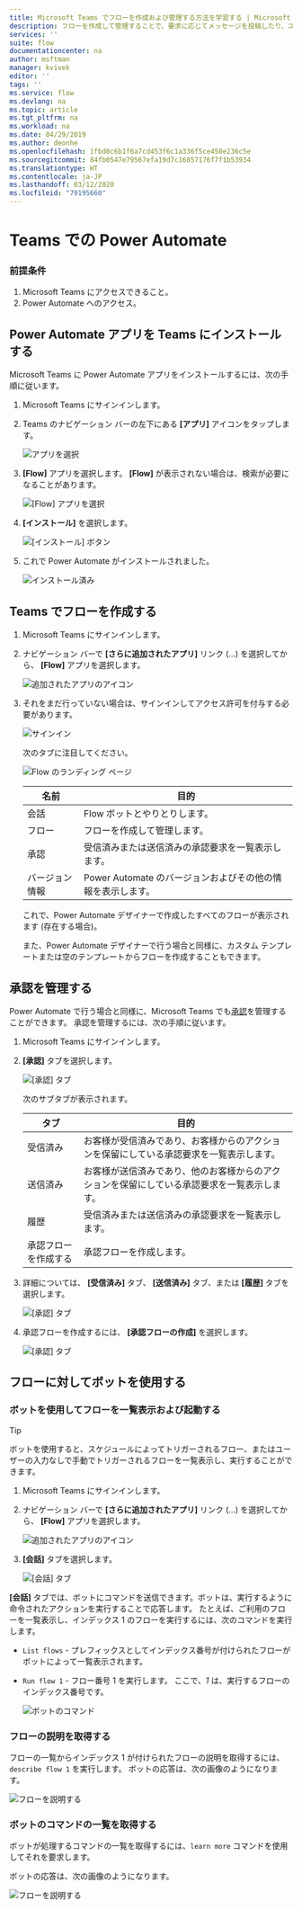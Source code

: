 ```yaml
---
title: Microsoft Teams でフローを作成および管理する方法を学習する | Microsoft Docs
description: フローを作成して管理することで、要求に応じてメッセージを投稿したり、ユーザーやチャンネルを @mention したり、応答オプションを使用してカードを投稿したりできます。
services: ''
suite: flow
documentationcenter: na
author: msftman
manager: kvivek
editor: ''
tags: ''
ms.service: flow
ms.devlang: na
ms.topic: article
ms.tgt_pltfrm: na
ms.workload: na
ms.date: 04/29/2019
ms.author: deonhe
ms.openlocfilehash: 1fbd0c6b1f6a7cd453f6c1a336f5ce450e236c5e
ms.sourcegitcommit: 84fb0547e79567efa19d7c16857176f7f1b53934
ms.translationtype: HT
ms.contentlocale: ja-JP
ms.lasthandoff: 03/12/2020
ms.locfileid: "79195660"
---
```

# <a name="power-automate-in-teams"></a>Teams での Power Automate


### <a name="prerequisites"></a>前提条件

1. Microsoft Teams にアクセスできること。
1. Power Automate へのアクセス。

## <a name="install-the-power-automate-app-in-teams"></a>Power Automate アプリを Teams にインストールする

Microsoft Teams に Power Automate アプリをインストールするには、次の手順に従います。

1. Microsoft Teams にサインインします。

1. Teams のナビゲーション バーの左下にある **[アプリ]** アイコンをタップします。

    ![アプリを選択](media/flows-teams/apps.png)

1. **[Flow]** アプリを選択します。 **[Flow]** が表示されない場合は、検索が必要になることがあります。

    ![[Flow] アプリを選択](media/flows-teams/select-flow-app.png)

1. **[インストール]** を選択します。

    ![[インストール] ボタン](media/flows-teams/select-install.png)

1. これで Power Automate がインストールされました。

    ![インストール済み](media/flows-teams/flow-installed.png)


## <a name="create-a-flow-in-teams"></a>Teams でフローを作成する

1. Microsoft Teams にサインインします。

1. ナビゲーション バーで **[さらに追加されたアプリ]** リンク (...) を選択してから、 **[Flow]** アプリを選択します。

    ![追加されたアプリのアイコン](media/flows-teams/added-apps-icon.png)

1. それをまだ行っていない場合は、サインインしてアクセス許可を付与する必要があります。

    ![サインイン](media/flows-teams/grant-permissions-sign-in.png)


    次のタブに注目してください。

    ![Flow のランディング ページ](media/flows-teams/flow-landing-page.png)

    名前|目的
    ----|-----|
    会話|Flow ボットとやりとりします。
    フロー|フローを作成して管理します。
    承認|受信済みまたは送信済みの承認要求を一覧表示します。
    バージョン情報|Power Automate のバージョンおよびその他の情報を表示します。


    これで、Power Automate デザイナーで作成したすべてのフローが表示されます (存在する場合)。 

    また、Power Automate デザイナーで行う場合と同様に、カスタム テンプレートまたは空のテンプレートからフローを作成することもできます。 

## <a name="manage-approvals"></a>承認を管理する

Power Automate で行う場合と同様に、Microsoft Teams でも[承認](modern-approvals.md)を管理することができます。 承認を管理するには、次の手順に従います。

1. Microsoft Teams にサインインします。
1. **[承認]** タブを選択します。

    ![[承認] タブ](media/flows-teams/approvals-tab.png)

    次のサブタブが表示されます。

    タブ|目的
    ----|-----|
    受信済み|お客様が受信済みであり、お客様からのアクションを保留にしている承認要求を一覧表示します。
    送信済み|お客様が送信済みであり、他のお客様からのアクションを保留にしている承認要求を一覧表示します。
    履歴|受信済みまたは送信済みの承認要求を一覧表示します。
    承認フローを作成する|承認フローを作成します。

1. 詳細については、 **[受信済み]** タブ、 **[送信済み]** タブ、または **[履歴]** タブを選択します。

    ![[承認] タブ](media/flows-teams/approvals-tab-2.png)

1. 承認フローを作成するには、 **[承認フローの作成]** を選択します。

    ![[承認] タブ](media/flows-teams/approvals-tab-3.png)

## <a name="use-the-bot-with-flows"></a>フローに対してボットを使用する

### <a name="list-and-launch-flows-with-the-bot"></a>ボットを使用してフローを一覧表示および起動する

> [!TIP]
> ボットを使用すると、スケジュールによってトリガーされるフロー、またはユーザーの入力なしで手動でトリガーされるフローを一覧表示し、実行することができます。

1. Microsoft Teams にサインインします。
1. ナビゲーション バーで **[さらに追加されたアプリ]** リンク (...) を選択してから、 **[Flow]** アプリを選択します。

    ![追加されたアプリのアイコン](media/flows-teams/added-apps-icon.png)
    
1. **[会話]** タブを選択します。

    ![[会話] タブ](media/flows-teams/conversations-tab.png)

**[会話]** タブでは、ボットにコマンドを送信できます。ボットは、実行するように命令されたアクションを実行することで応答します。 たとえば、ご利用のフローを一覧表示し、インデックス 1 のフローを実行するには、次のコマンドを実行します。

- ```List flows``` - プレフィックスとしてインデックス番号が付けられたフローがボットによって一覧表示されます。
- ```Run flow 1``` - フロー番号 1 を実行します。 ここで、*1* は、実行するフローのインデックス番号です。

   ![ボットのコマンド](media/flows-teams/bot-commands.png)

### <a name="get-the-description-for-flows"></a>フローの説明を取得する

フローの一覧からインデックス 1 が付けられたフローの説明を取得するには、```describe flow 1``` を実行します。 ボットの応答は、次の画像のようになります。

   ![フローを説明する](media/flows-teams/bot-describe.png)

### <a name="get-the-list-of-commands-for-the-bot"></a>ボットのコマンドの一覧を取得する

ボットが処理するコマンドの一覧を取得するには、```learn more``` コマンドを使用してそれを要求します。 

ボットの応答は、次の画像のようになります。

![フローを説明する](media/flows-teams/bot-learn-more.png) 
